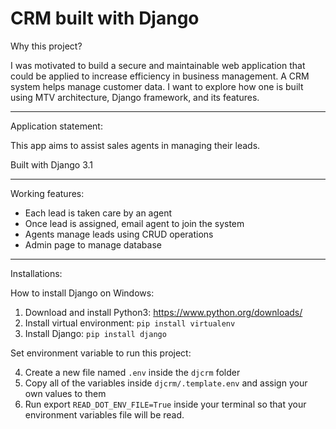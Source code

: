 # CRM built with Django
Why this project?

I was motivated to build a secure and maintainable web application that could be applied to increase efficiency in business management. A CRM system helps manage customer data. I want to explore how one is built using MTV architecture, Django framework, and its features. 

---
Application statement:

This app aims to assist sales agents in managing their leads. 

Built with Django 3.1

---
Working features:

* Each lead is taken care by an agent
* Once lead is assigned, email agent to join the system
* Agents manage leads using CRUD operations
* Admin page to manage database

---
Installations:

How to install Django on Windows:

1. Download and install Python3: https://www.python.org/downloads/
3. Install virtual environment: ```pip install virtualenv```
5. Install Django: ```pip install django```

Set environment variable to run this project:

4.	Create a new file named `.env` inside the `djcrm` folder
5.	Copy all of the variables inside `djcrm/.template.env` and assign your own values to them
6.	Run export `READ_DOT_ENV_FILE=True` inside your terminal so that your environment variables file will be read.

